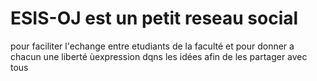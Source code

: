 # ESIS-OJ est un petit reseau social 
pour faciliter l'echange entre etudiants de la faculté et pour donner a chacun une liberté ùexpression
dqns les idées afin de les partager avec tous
